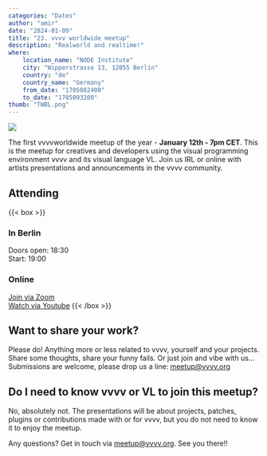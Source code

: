 ```yaml
---
categories: "Dates"
author: "amir"
date: "2024-01-09"
title: "23. vvvv worldwide meetup"
description: "Realworld and realtime!"
where: 
    location_name: "NODE Institute"
    city: "Wipperstrasse 13, 12055 Berlin"
    country: "de"
    country_name: "Germany"
    from_date: "1705082400"
    to_date: "1705093200"
thumb: "TWBL.png"
---
```


![](TWBL.png) 

The first vvvvworldwide meetup of the year - **January 12th - 7pm CET**. This is the meetup for creatives and developers using the visual programming environment vvvv and its visual language VL. Join us IRL or online with artists presentations and announcements in the vvvv community.

## Attending
{{< box >}}
### In Berlin
Doors open: 18:30  
Start: 19:00

### Online
[Join via Zoom](https://us02web.zoom.us/j/82465531151)  
[Watch via Youtube](https://www.youtube.com/watch?v=m-vXJDhLugE)
{{< /box >}}

##  Want to share your work?
Please do! Anything more or less related to vvvv, yourself and your projects. Share some thoughts, share your funny fails. Or just join and vibe with us… Submissions are welcome, please drop us a line: meetup@vvvv.org

## Do I need to know vvvv or VL to join this meetup?
No, absolutely not. The presentations will be about projects, patches, plugins or contributions made with or for vvvv, but you do not need to know it to enjoy the meetup.


Any questions? Get in touch via meetup@vvvv.org. See you there!!
